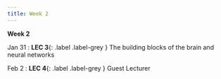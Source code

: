 ```yaml
---
title: Week 2
---
```

**Week 2**

Jan 31
: **LEC 3**{: .label .label-grey } The building blocks of the brain and neural networks

Feb 2
:  **LEC 4**{: .label .label-grey } Guest Lecturer
